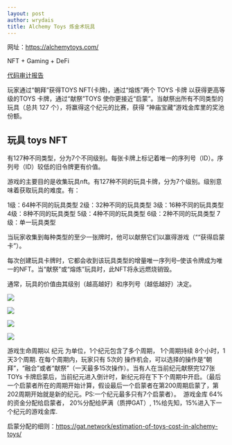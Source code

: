```yaml
---
layout: post
author: wrydais
title: Alchemy Toys 炼金术玩具
---
```


网址：https://alchemytoys.com/

NFT + Gaming + DeFi

[代码审计报告](https://solidity.finance/audits/AlchemyToys/)

玩家通过“朝拜”获得TOYS NFT(卡牌)，通过“熔炼”两个 TOYS 卡牌 以获得更高等级的TOYS 卡牌，通过“献祭”TOYS 使你更接近“启蒙”。当献祭出所有不同类型的玩具（总共 127 个），将赢得这个纪元的比赛，获得 “神庙宝藏”游戏金库里的奖池份额。
<!--more-->

## 玩具 toys NFT

有127种不同类型，分为7个不同级别。每张卡牌上标记着唯一的序列号（ID）。序列号（ID）较低的旧令牌更有价值。

游戏的主要目的是收集玩具nft。有127种不同的玩具卡牌，分为7个级别。级别意味着获取玩具的难度。有：

1级：64种不同的玩具类型
2级：32种不同的玩具类型
3级：16种不同的玩具类型
4级：8种不同的玩具类型
5级：4种不同的玩具类型
6级：2种不同的玩具类型
7级：单一玩具类型

当玩家收集到每种类型的至少一张牌时，他可以献祭它们以赢得游戏（““获得启蒙卡”）。

每次创建玩具卡牌时，它都会收到该玩具类型的增量唯一序列号–使该令牌成为唯一的NFT。当“献祭”或“熔炼”玩具时，此NFT将永远燃烧销毁。

通常，玩具的价值由其级别（越高越好）和序列号（越低越好）决定。


![](https://gat.network/wp-content/uploads/2021/08/04-300x162.png)

![](https://gat.network/wp-content/uploads/2021/08/05-300x212.png)

![](https://gat.network/wp-content/uploads/2021/08/06-300x169.png)

![](https://gat.network/wp-content/uploads/2021/08/07-300x166.png)

游戏生命周期以 纪元 为单位，1个纪元包含了多个周期， 1个周期持续 8个小时，1天3个周期. 在每个周期内，玩家只有 5次的 操作机会，可以选择的操作是“朝拜”，“融合”或者“献祭”（一天最多15次操作）。当有人在当前纪元献祭完127张 TOYs 卡牌启蒙后，当前纪元进入倒计时，新纪元将在下下个周期中开启。（最后一个启蒙者所在的周期开始计算，假设最后一个启蒙者在第200周期启蒙了，第202周期开始就是新的纪元。PS:一个纪元最多只有7个启蒙者）。  游戏金库 64%的资金分配给启蒙者， 20%分配给萨满（质押GAT）, 1%给先知，15%进入下一个纪元的游戏金库.

启蒙分配的细则：https://gat.network/estimation-of-toys-cost-in-alchemy-toys/

